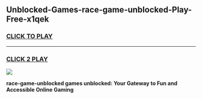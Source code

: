 
## Unblocked-Games-race-game-unblocked-Play-Free-x1qek
<h3>
<a href="https://premium76.site?title=race-game-unblocked&ref=09A">CLICK TO PLAY</a></h3>
<hr>

<h3>
<a href="https://premium76.site?title=race-game-unblocked&ref=09A">CLICK 2 PLAY</a>
  
</h3>

<a href="https://premium76.site?title=race-game-unblocked&ref=09A"><img src="https://clearcache.store/games.png"></a>


**race-game-unblocked games unblocked: Your Gateway to Fun and Accessible Online Gaming**
